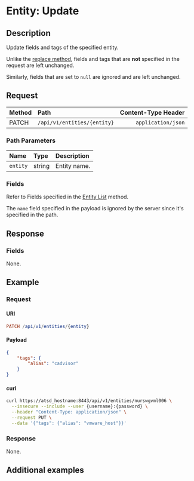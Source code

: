 # Entity: Update

## Description

Update fields and tags of the specified entity.

Unlike the [replace method](create-or-replace.md), fields and tags that are **not** specified in the request are left unchanged.

Similarly, fields that are set to `null` are ignored and are left unchanged.

## Request

| **Method** | **Path** | **Content-Type Header**|
|:---|:---|---:|
| PATCH | `/api/v1/entities/{entity}` | `application/json` |

### Path Parameters

|**Name**|**Type**|**Description**|
|:---|:---|:---|
| `entity` |string|Entity name.|

### Fields

Refer to Fields specified in the [Entity List](list.md#fields) method.

The `name` field specified in the payload is ignored by the server since it's specified in the path.

## Response

### Fields

None.

## Example

### Request

#### URI

```elm
PATCH /api/v1/entities/{entity}
```

#### Payload

```json
{
    "tags": {
        "alias": "cadvisor"
    }
}
```

#### curl

```bash
curl https://atsd_hostname:8443/api/v1/entities/nurswgvml006 \
  --insecure --include --user {username}:{password} \
  --header "Content-Type: application/json" \
  --request PUT \
  --data '{"tags": {"alias": "vmware_host"}}'
```

### Response

None.

## Additional examples
